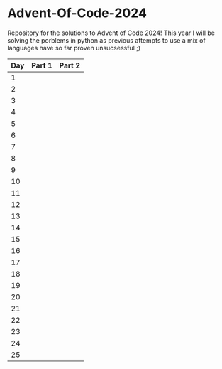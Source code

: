 # Advent-Of-Code-2024

Repository for the solutions to Advent of Code 2024! This year I will be solving the porblems in python as previous attempts to use a mix of languages have so far proven unsucsessful ;)

|Day|Part 1|Part 2|
|---|------|------| 
|1| | |
|2| | |
|3| | |
|4| | |
|5| | |
|6| | |
|7| | |
|8| | |
|9| | |
|10| | |
|11| | |
|12| | |
|13| | |
|14| | |
|15| | |
|16| | |
|17| | |
|18| | |
|19| | |
|20| | |
|21| | |
|22| | |
|23| | |
|24| | |
|25| | |
